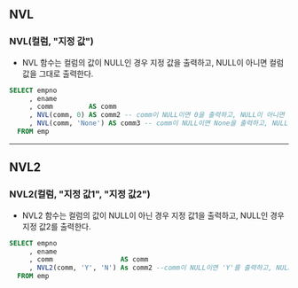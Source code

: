 ## NVL

### NVL(컬럼, "지정 값")
  - NVL 함수는 컬럼의 값이 NULL인 경우 지정 값을 출력하고, NULL이 아니면 컬럼 값을 그대로 출력한다.

```sql
SELECT empno
     , ename
     , comm         AS comm      
     , NVL(comm, 0) AS comm2 -- comm이 NULL이면 0을 출력하고, NULL이 아니면 comm의 값을 출력
     , NVL(comm, 'None') AS comm3 -- comm이 NULL이면 None을 출력하고, NULL이 아니면 comm의 값을 출력
  FROM emp
```
<hr>


## NVL2

### NVL2(컬럼, "지정 값1", "지정 값2")
  - NVL2 함수는 컬럼의 값이 NULL이 아닌 경우 지정 값1을  출력하고, NULL인 경우 지정 값2를 출력한다.

```sql
SELECT empno
     , ename
     , comm                 AS comm 
     , NVL2(comm, 'Y', 'N') As comm2 --comm이 NULL이면 'Y'를 출력하고, NULL이 아닌 경우 'N'을 출
  FROM emp
```
